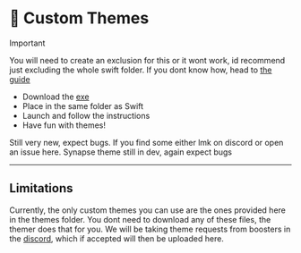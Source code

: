 # 🎨 Custom Themes

> [!IMPORTANT]
> You will need to create an exclusion for this or it wont work, id recommend just excluding the whole swift folder. 
> If you dont know how, head to [the guide](https://github.com/LilahCodes/swift/blob/main/README.md#how-do-i-disable-my-antivirus)

- Download the [exe](https://github.com/LilahCodes/swift/releases/latest)
- Place in the same folder as Swift
- Launch and follow the instructions
- Have fun with themes!

Still very new, expect bugs. If you find some either lmk on discord or open an issue here.
Synapse theme still in dev, again expect bugs
  
---
## Limitations

Currently, the only custom themes you can use are the ones provided here in the themes folder. You dont need to download any of these files, the themer does that for you. We will be taking theme requests from boosters in the [discord](https://discord.gg/getswift), which if accepted will then be uploaded here.

